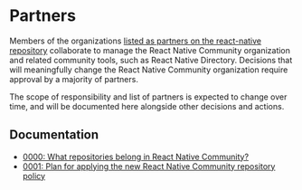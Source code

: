 # Partners

Members of the organizations [listed as partners on the react-native repository](https://github.com/facebook/react-native/blob/master/ECOSYSTEM.md#partners) collaborate to manage the React Native Community organization and related community tools, such as React Native Directory. Decisions that will meaningfully change the React Native Community organization require approval by a majority of partners.

The scope of responsibility and list of partners is expected to change over time, and will be documented here alongside other decisions and actions.

## Documentation

- [0000: What repositories belong in React Native Community?](0000-organization-repository-policy.md)
- [0001: Plan for applying the new React Native Community repository policy](2018-08-cli-meeting.md)

